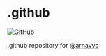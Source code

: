 <!--
SPDX-License-Identifier: 0BSD
-->

# .github

[![GitHub](https://img.shields.io/github/license/arnavyc/.github?logo=github&style=flat-square)](LICENSE.md)

.github repository for [@arnavyc](https://github.com/arnavyc)
